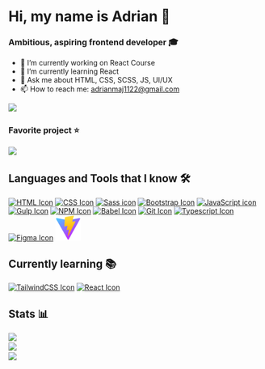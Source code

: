 # Hi, my name is Adrian 👋

### Ambitious, aspiring frontend developer 🎓

- 🔭 I’m currently working on React Course
- 🌱 I’m currently learning React
- 💬 Ask me about HTML, CSS, SCSS, JS, UI/UX
- 📫 How to reach me: [adrianmaj1122@gmail.com](mailto:adrianmaj1122@gmail.com)

![](https://komarev.com/ghpvc/?username=adrianmaj&style=for-the-badge)

### Favorite project ⭐

<a href="https://github.com/AdrianMaj/ForestWebsite" target="_blank" rel="noopener"><img src="https://github-readme-stats.vercel.app/api/pin/?username=adrianmaj&repo=forestwebsite&theme=dark"/></a><br>

## Languages and Tools that I know 🛠

<a href="https://developer.mozilla.org/en-US/docs/Web/HTML?retiredLocale=pl" target="_blank" rel="noopener"><img alt="HTML Icon" height="50px" width="50px" src="https://cdn.jsdelivr.net/gh/devicons/devicon/icons/html5/html5-original.svg" /></a>
<a href="https://developer.mozilla.org/en-US/docs/Web/CSS?retiredLocale=pl" target="_blank" rel="noopener"><img alt="CSS Icon" height="50px" width="50px" src="https://cdn.jsdelivr.net/gh/devicons/devicon/icons/css3/css3-original.svg" /></a>
<a href="https://sass-lang.com/" target="_blank" rel="noopener"><img alt="Sass icon" height="50px" width="50px" src="https://cdn.jsdelivr.net/gh/devicons/devicon/icons/sass/sass-original.svg" /></a>
<a href="https://getbootstrap.com/" target="_blank" rel="noopener"><img alt='Bootstrap Icon' height="50px" width="50px" src="https://cdn.jsdelivr.net/gh/devicons/devicon/icons/bootstrap/bootstrap-original.svg" /></a>
<a href="https://developer.mozilla.org/en-US/docs/Web/JavaScript?retiredLocale=pl" target="_blank" rel="noopener"><img alt="JavaScript icon" height="50px" width="50px" src="https://cdn.jsdelivr.net/gh/devicons/devicon/icons/javascript/javascript-original.svg" /></a>
<a href="https://gulpjs.com/" target="_blank" rel="noopener"><img alt='Gulp Icon' height="50px" width="50px" src="https://cdn.jsdelivr.net/gh/devicons/devicon/icons/gulp/gulp-plain.svg" /></a>
<a href="https://www.npmjs.com/" target="_blank" rel="noopener"><img alt='NPM Icon' height="50px" width="50px" src="https://cdn.jsdelivr.net/gh/devicons/devicon/icons/npm/npm-original-wordmark.svg" /></a>
<a href="https://babeljs.io/" target="_blank" rel="noopener"><img alt='Babel Icon' height="50px" width="50px" src="https://cdn.jsdelivr.net/gh/devicons/devicon/icons/babel/babel-original.svg" /></a>
<a href="https://git-scm.com/" target="_blank" rel="noopener"><img alt='Git Icon' height="50px" width="50px" src="https://cdn.jsdelivr.net/gh/devicons/devicon/icons/git/git-original.svg" /></a>
<a href="https://www.typescriptlang.org/" target="_blank" rel="noopener"><img alt='Typescript Icon' height="50px" width="50px" src="https://cdn.jsdelivr.net/gh/devicons/devicon/icons/typescript/typescript-original.svg" /></a>
<a href="https://www.figma.com/" target="_blank" rel="noopener"><img alt='Figma Icon' height="50px" width="50px" src="https://cdn.jsdelivr.net/gh/devicons/devicon/icons/figma/figma-original.svg" /></a>
<a href="https://vitejs.dev/" target="_blank" rel="noopener"><img alt='Vite.js Icon' height="50px" width="50px" src="https://raw.githubusercontent.com/devicons/devicon/1d68188aabc0628be55fadcc55e3020d7cfa7266/icons/vitejs/vitejs-original.svg" /></a>

## Currently learning 📚

<a href="https://tailwindcss.com/" target="_blank" rel="noopener"><img alt='TailwindCSS Icon' height="50px" width="50px" src="https://cdn.jsdelivr.net/gh/devicons/devicon/icons/tailwindcss/tailwindcss-plain.svg" /></a>
<a href="https://react.dev/" target="_blank" rel="noopener"><img alt='React Icon' height="50px" width="50px" src="https://cdn.jsdelivr.net/gh/devicons/devicon/icons/react/react-original.svg" /></a>   

## Stats 📊

<img src="https://github-readme-stats.vercel.app/api/top-langs?username=adrianmaj&layout=compact&theme=dark"/><br>
<img src="https://github-readme-streak-stats.herokuapp.com/?user=adrianmaj&theme=dark"/><br>
<img src="https://github-readme-stats.vercel.app/api?username=adrianmaj&show_icons=true&locale=en&theme=dark"/>
